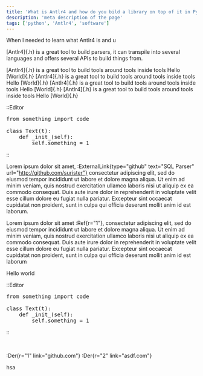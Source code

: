 ```yaml
---
title: 'What is Antlr4 and how do you bild a library on top of it in Python.'
description: 'meta description of the page'
tags: ['python', 'Antlr4', 'software']
---
```


When I needed to learn what Antlr4 is and u

[Antlr4]{.h} is a great tool to build parsers, it can transpile into several
languages and offers several APIs to build things from.

[Antlr4]{.h} is a great tool to build tools around tools inside tools Hello [World]{.h}
[Antlr4]{.h} is a great tool to build tools around tools inside tools Hello [World]{.h}
[Antlr4]{.h} is a great tool to build tools around tools inside tools Hello [World]{.h}
[Antlr4]{.h} is a great tool to build tools around tools inside tools Hello [World]{.h}

::Editor
<pre>
from something import code

class Text(t):
    def _init_(self):
        self.something = 1</pre>
::

Lorem ipsum dolor sit amet, :ExternalLink{type="github" text="SQL Parser" url="http://github.com/surister"} consectetur adipiscing elit, sed do eiusmod tempor incididunt ut labore et dolore magna aliqua. Ut enim ad minim veniam, quis nostrud exercitation ullamco laboris nisi ut aliquip ex ea commodo consequat. Duis aute irure dolor in reprehenderit in voluptate velit esse cillum dolore eu fugiat nulla pariatur. Excepteur sint occaecat cupidatat non proident, sunt in culpa qui officia deserunt mollit anim id est laborum.

Lorem ipsum dolor sit amet :Ref{r="1"}, consectetur adipiscing elit, sed do eiusmod tempor incididunt ut labore et dolore magna aliqua. Ut enim ad minim veniam, quis nostrud exercitation ullamco laboris nisi ut aliquip ex ea commodo consequat. Duis aute irure dolor in reprehenderit in voluptate velit esse cillum dolore eu fugiat nulla pariatur. Excepteur sint occaecat cupidatat non proident, sunt in culpa qui officia deserunt mollit anim id est laborum


Hello world

::Editor
<pre>
from something import code

class Text(t):
    def _init_(self):
        self.something = 1</pre>
::

<br>

:Der{r="1" link="github.com"}
:Der{r="2" link="asdf.com"}

hsa